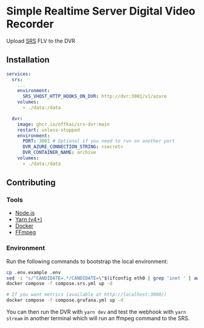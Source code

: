 # Simple Realtime Server Digital Video Recorder

Upload [SRS](https://ossrs.io/lts/en-us/) FLV to the DVR

## Installation

```yaml
services:
  srs:
    ...
    environment:
      SRS_VHOST_HTTP_HOOKS_ON_DVR: http://dvr:3001/v1/azure
    volumes:
      - ./data:/data

  dvr:
    image: ghcr.io/offkai/srs-dvr:main
    restart: unless-stopped
    environment:
      PORT: 3001 # Optional if you need to run on another port
      DVR_AZURE_CONNECTION_STRING: <secret>
      DVR_CONTAINER_NAME: archive
    volumes:
      - ./data:/data
```

## Contributing

### Tools

- [Node.js](https://nodejs.org/en)
- [Yarn (v4+)](https://yarnpkg.com/)
- [Docker](https://docs.docker.com/)
- [FFmpeg](https://www.ffmpeg.org/)

### Environment

Run the following commands to bootstrap the local environment:

```sh
cp .env.example .env
sed -i "s/^CANDIDATE=.*/CANDIDATE=\"$(ifconfig eth0 | grep 'inet ' | awk '{print $2}')\"/" .env
docker compose -f compose.srs.yml up -d

# If you want metrics (available at http://localhost:3000/)
docker compose -f compose.grafana.yml up -d
```

You can then run the DVR with `yarn dev` and test the webhook with `yarn stream` in another terminal which will run an ffmpeg command to the SRS.
